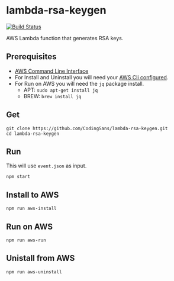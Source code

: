 # lambda-rsa-keygen

[![Build Status](https://travis-ci.org/CodingSans/lambda-rsa-keygen.svg?branch=master)](https://travis-ci.org/CodingSans/lambda-rsa-keygen)

AWS Lambda function that generates RSA keys.

## Prerequisites

* [AWS Command Line Interface](http://docs.aws.amazon.com/cli/latest/userguide/installing.html)
* For Install and Uninstall you will need your [AWS Cli configured](http://docs.aws.amazon.com/cli/latest/userguide/cli-chap-getting-started.html).
* For Run on AWS you will need the `jq` package install.
  * APT: `sudo apt-get install jq`
  * BREW: `brew install jq`

## Get

```
git clone https://github.com/CodingSans/lambda-rsa-keygen.git
cd lambda-rsa-keygen
```
## Run

This will use `event.json` as input.

```
npm start
```

## Install to AWS

```
npm run aws-install
```

## Run on AWS

```
npm run aws-run
```

## Unistall from AWS

```
npm run aws-uninstall
```
